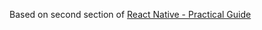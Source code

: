 Based on second section of [React Native - Practical Guide](https://www.udemy.com/course/react-native-the-practical-guide)
